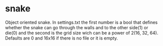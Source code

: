 # snake
Object oriented snake.
In settings.txt the first number is a bool that defines whether the snake can go through the walls and to the other side(1) or die(0) and the second is the grid size wich can be a power of 2(16, 32, 64). Defaults are 0 and 16x16 if there is no file or it is empty.
